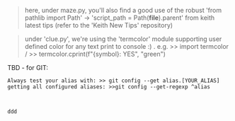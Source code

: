 > here, under maze.py, you'll also find a good use of the robust 'from pathlib import Path' -> 'script_path = Path(__file__).parent' from keith latest tips
> 		(refer to the 'Keith New Tips' repository) 


> under 'clue.py', we're using the 'termcolor' module supporting user defined color for any text print to console :)
> . e.g. >> import termcolor / >> termcolor.cprint(f"{symbol}: YES", "green")



TBD - for GIT:

	Always test your alias with: >> git config --get alias.[YOUR_ALIAS]
    getting all configured aliases: >>git config --get-regexp ^alias



    ddd